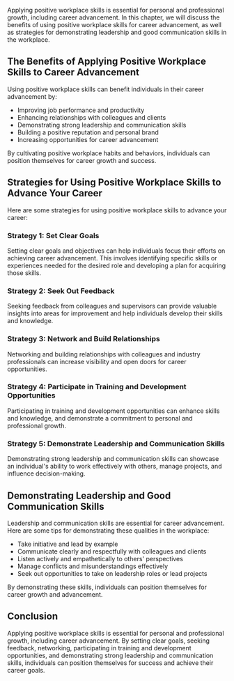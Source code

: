 
Applying positive workplace skills is essential for personal and professional growth, including career advancement. In this chapter, we will discuss the benefits of using positive workplace skills for career advancement, as well as strategies for demonstrating leadership and good communication skills in the workplace.

The Benefits of Applying Positive Workplace Skills to Career Advancement
------------------------------------------------------------------------

Using positive workplace skills can benefit individuals in their career advancement by:

* Improving job performance and productivity
* Enhancing relationships with colleagues and clients
* Demonstrating strong leadership and communication skills
* Building a positive reputation and personal brand
* Increasing opportunities for career advancement

By cultivating positive workplace habits and behaviors, individuals can position themselves for career growth and success.

Strategies for Using Positive Workplace Skills to Advance Your Career
---------------------------------------------------------------------

Here are some strategies for using positive workplace skills to advance your career:

### Strategy 1: Set Clear Goals

Setting clear goals and objectives can help individuals focus their efforts on achieving career advancement. This involves identifying specific skills or experiences needed for the desired role and developing a plan for acquiring those skills.

### Strategy 2: Seek Out Feedback

Seeking feedback from colleagues and supervisors can provide valuable insights into areas for improvement and help individuals develop their skills and knowledge.

### Strategy 3: Network and Build Relationships

Networking and building relationships with colleagues and industry professionals can increase visibility and open doors for career opportunities.

### Strategy 4: Participate in Training and Development Opportunities

Participating in training and development opportunities can enhance skills and knowledge, and demonstrate a commitment to personal and professional growth.

### Strategy 5: Demonstrate Leadership and Communication Skills

Demonstrating strong leadership and communication skills can showcase an individual's ability to work effectively with others, manage projects, and influence decision-making.

Demonstrating Leadership and Good Communication Skills
------------------------------------------------------

Leadership and communication skills are essential for career advancement. Here are some tips for demonstrating these qualities in the workplace:

* Take initiative and lead by example
* Communicate clearly and respectfully with colleagues and clients
* Listen actively and empathetically to others' perspectives
* Manage conflicts and misunderstandings effectively
* Seek out opportunities to take on leadership roles or lead projects

By demonstrating these skills, individuals can position themselves for career growth and advancement.

Conclusion
----------

Applying positive workplace skills is essential for personal and professional growth, including career advancement. By setting clear goals, seeking feedback, networking, participating in training and development opportunities, and demonstrating strong leadership and communication skills, individuals can position themselves for success and achieve their career goals.
